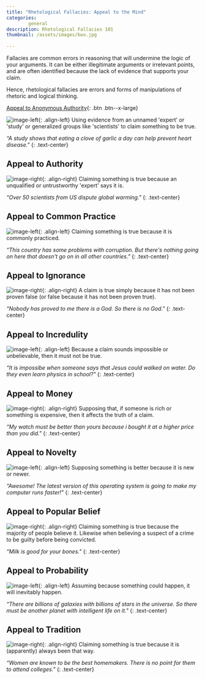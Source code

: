 ```yaml
---
title: "Rhetological Fallacies: Appeal to the Mind"
categories:
        general
description: Rhetological Fallacies 101
thumbnail: /assets/images/boo.jpg
  
---
```


Fallacies are common errors in reasoning that will undermine the logic of your arguments. It can be either illegitimate arguments or irrelevant points, and are often identified because the lack of evidence that supports your claim.

Hence, rhetological fallacies are errors and forms of manipulations of rhetoric and logical thinking.


[Appeal to Anonymous Authority](#link){: .btn .btn--x-large}

![image-left](http://i.imgur.com/8oNRNcn.png){: .align-left}
Using evidence from an unnamed 'expert' or 'study' or generalized groups like 'scientists' to claim something to be true.

*“A study shows that eating a clove of garlic a day can help prevent heart disease."*
{: .text-center}

## **Appeal to Authority** ##

![image-right](http://i.imgur.com/7vTP0e1.png){: .align-right}
Claiming something is true because an unqualified or untrustworthy 'expert' says it is.

*“Over 50 scientists from US dispute global warming."*
{: .text-center}

## **Appeal to Common Practice** ##

![image-left](http://i.imgur.com/nMn1HRe.png){: .align-left}
Claiming something is true because it is commonly practiced.

*“This country has some problems with corruption. But there's nothing going on here that doesn't go on in all other countries."*
{: .text-center}

## **Appeal to Ignorance** ##

![image-right](http://i.imgur.com/9aO8QtQ.png){: .align-right}
A claim is true simply because it has not been proven false (or false because it has not been proven true).

*“Nobody has proved to me there is a God. So there is no God."*
{: .text-center}

## **Appeal to Incredulity** ##

![image-left](http://i.imgur.com/bOO5BVJ.png){: .align-left}
Because a claim sounds impossible or unbelievable, then it must not be true.

*“It is impossibe when someone says that Jesus could walked on water. Do they even learn physics in school?"*
{: .text-center}


## **Appeal to Money** ##

![image-right](http://i.imgur.com/vNtZq66.png){: .align-right}
Supposing that, if someone is rich or something is expensive, then it affects the truth of a claim.

*“My watch must be better than yours because i bought it at a higher price than you did."*
{: .text-center}


## **Appeal to Novelty** ##

![image-left](http://i.imgur.com/JOuGXoD.png){: .align-left}
Supposing something is better because it is new or newer.

*“Awesome! The latest version of this operating system is going to make my computer runs faster!"*
{: .text-center}

## **Appeal to Popular Belief** ##

![image-right](http://i.imgur.com/qV0ObUn.png){: .align-right}
Claiming something is true because the majority of people believe it. Likewise when believing a suspect of a crime to be guilty before being convicted.

*“Milk is good for your bones."*
{: .text-center}


## **Appeal to Probability** ##

![image-left](http://i.imgur.com/QF8Kt0Q.png){: .align-left}
Assuming because something could happen, it will inevitably happen.

*“There are billions of galaxies with billions of stars in the universe. So there must be another planet with intelligent life on it."*
{: .text-center}

## **Appeal to Tradition** ##

![image-right](http://i.imgur.com/wusOR4n.png){: .align-right}
Claiming something is true because it is (apparently) always been that way.

*“Women are known to be the best homemakers. There is no point for them to attend colleges."*
{: .text-center}
